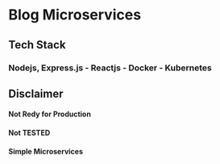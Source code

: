 # Blog Microservices

## Tech Stack
### Nodejs, Express.js - Reactjs - Docker - Kubernetes

## Disclaimer
#### Not Redy for Production
#### Not TESTED
#### Simple Microservices
